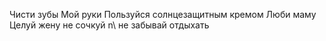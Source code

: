 Чисти зубы
Мой руки
Пользуйся солнцезащитным кремом
Люби маму
Целуй жену не сочкуй
 n\ не забывай отдыхать
